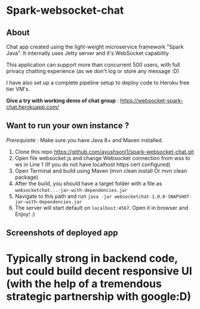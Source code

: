 # Spark-websocket-chat

## About

Chat app created using the light-weight microservice framework "Spark Java". It internally uses Jetty server and it's WebSocket capability

This application can support more than concurrent 500 users, with full privacy chatting experience (as we don't log or store any message :D)

I have also set up a complete pipeline setup to deploy code to Heroku free tier VM's.

**Give a try with working demo of chat group** : https://websocket-spark-chat.herokuapp.com/

## Want to run your own instance ?

_Prerequisite_ : Make sure you have Java 8+ and Maven installed. 

1. Clone this repo https://github.com/ayushsoni1/spark-websocket-chat.git
2. Open file websocket.js and change Websocket connection from wss to ws in Line 1 (If you do not have localhost https cert configured)
3. Open Terminal and build using Maven (mvn clean install Or mvn clean package)
4. After the build, you should have a target folder with a file as `websocketchat...-jar-with-dependencies.jar`
5. Navigate to this path and run `java -jar websocketchat-1.0.0-SNAPSHOT-jar-with-dependencies.jar`
6. The server will start default on `localhost:4567`. Open it in browser and Enjoy! :)  

## Screenshots of deployed app
# Typically strong in backend code, but could build decent responsive UI (with the help of a tremendous strategic partnership with google:D)  
